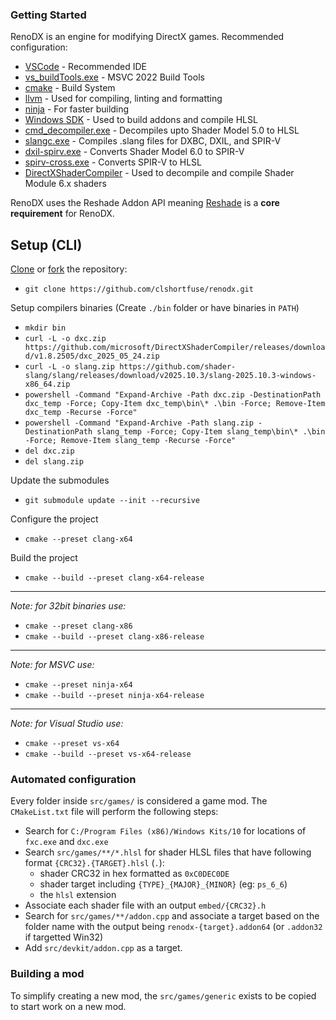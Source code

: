 ### Getting Started

RenoDX is an engine for modifying DirectX games. Recommended configuration:

* [VSCode](https://code.visualstudio.com/) - Recommended IDE
* [vs_buildTools.exe](https://aka.ms/vs/17/release/vs_BuildTools.exe) - MSVC 2022 Build Tools
* [cmake](https://cmake.org/download/) - Build System
* [llvm](https://github.com/llvm/llvm-project/releases/) - Used for compiling, linting and formatting
* [ninja](https://github.com/ninja-build/ninja/wiki/Pre-built-Ninja-packages) - For faster building
* [Windows SDK](https://developer.microsoft.com/en-us/windows/downloads/windows-sdk/) - Used to build addons and compile HLSL
* [cmd_decompiler.exe](https://github.com/bo3b/3Dmigoto/releases/tag/1.3.16) - Decompiles upto Shader Model 5.0 to HLSL
* [slangc.exe](https://github.com/shader-slang/slang/releases) - Compiles .slang files for DXBC, DXIL, and SPIR-V
* [dxil-spirv.exe](https://github.com/HansKristian-Work/dxil-spirv) - Converts Shader Model 6.0 to SPIR-V
* [spirv-cross.exe](https://github.com/KhronosGroup/SPIRV-Cross) - Converts SPIR-V to HLSL
* [DirectXShaderCompiler](https://github.com/microsoft/DirectXShaderCompiler/releases/) - Used to decompile and compile Shader Module 6.x shaders

RenoDX uses the Reshade Addon API meaning [Reshade](https://reshade.me/) is a **core requirement** for RenoDX.

## Setup (CLI)

[Clone](https://docs.github.com/en/repositories/creating-and-managing-repositories/cloning-a-repository) or [fork](https://docs.github.com/en/pull-requests/collaborating-with-pull-requests/working-with-forks/fork-a-repo) the repository:

* `git clone https://github.com/clshortfuse/renodx.git`

Setup compilers binaries (Create `./bin` folder or have binaries in `PATH`)

* `mkdir bin`
* `curl -L -o dxc.zip https://github.com/microsoft/DirectXShaderCompiler/releases/download/v1.8.2505/dxc_2025_05_24.zip`
* `curl -L -o slang.zip https://github.com/shader-slang/slang/releases/download/v2025.10.3/slang-2025.10.3-windows-x86_64.zip`
* `powershell -Command "Expand-Archive -Path dxc.zip -DestinationPath dxc_temp -Force; Copy-Item dxc_temp\bin\* .\bin -Force; Remove-Item dxc_temp -Recurse -Force"`
* `powershell -Command "Expand-Archive -Path slang.zip -DestinationPath slang_temp -Force; Copy-Item slang_temp\bin\* .\bin -Force; Remove-Item slang_temp -Recurse -Force"`
* `del dxc.zip`
* `del slang.zip`

Update the submodules

* `git submodule update --init --recursive`

Configure the project

* `cmake --preset clang-x64`

Build the project

* `cmake --build --preset clang-x64-release`

----------------

*Note: for 32bit binaries use:*

* `cmake --preset clang-x86`
* `cmake --build --preset clang-x86-release`

----------------

*Note: for MSVC use:*

* `cmake --preset ninja-x64`
* `cmake --build --preset ninja-x64-release`

----------------

*Note: for Visual Studio use:*

* `cmake --preset vs-x64`
* `cmake --build --preset vs-x64-release`

### Automated configuration

Every folder inside `src/games/` is considered a game mod. The `CMakeList.txt` file will perform the following steps:

* Search for `C:/Program Files (x86)/Windows Kits/10` for locations of `fxc.exe` and `dxc.exe`
* Search `src/games/**/*.hlsl` for shader HLSL files that have following format `{CRC32}.{TARGET}.hlsl` (`.`):
  * shader CRC32 in hex formatted as `0xC0DEC0DE`
  * shader target including `{TYPE}_{MAJOR}_{MINOR}` (eg: `ps_6_6`)
  * the `hlsl` extension
* Associate each shader file with an output `embed/{CRC32}.h`
* Search for `src/games/**/addon.cpp` and associate a target based on the folder name with the output being `renodx-{target}.addon64` (or `.addon32` if targetted Win32)
* Add `src/devkit/addon.cpp` as a target.


### Building a mod

To simplify creating a new mod, the `src/games/generic` exists to be copied to start work on a new mod.
